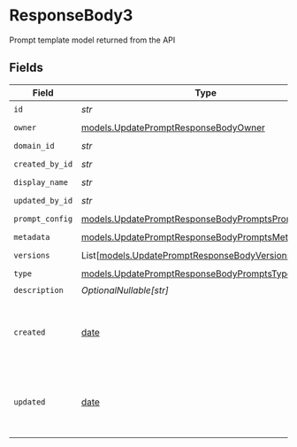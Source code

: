 # ResponseBody3

Prompt template model returned from the API


## Fields

| Field                                                                                                          | Type                                                                                                           | Required                                                                                                       | Description                                                                                                    |
| -------------------------------------------------------------------------------------------------------------- | -------------------------------------------------------------------------------------------------------------- | -------------------------------------------------------------------------------------------------------------- | -------------------------------------------------------------------------------------------------------------- |
| `id`                                                                                                           | *str*                                                                                                          | :heavy_check_mark:                                                                                             | N/A                                                                                                            |
| `owner`                                                                                                        | [models.UpdatePromptResponseBodyOwner](../models/updatepromptresponsebodyowner.md)                             | :heavy_check_mark:                                                                                             | N/A                                                                                                            |
| `domain_id`                                                                                                    | *str*                                                                                                          | :heavy_check_mark:                                                                                             | N/A                                                                                                            |
| `created_by_id`                                                                                                | *str*                                                                                                          | :heavy_check_mark:                                                                                             | N/A                                                                                                            |
| `display_name`                                                                                                 | *str*                                                                                                          | :heavy_check_mark:                                                                                             | N/A                                                                                                            |
| `updated_by_id`                                                                                                | *str*                                                                                                          | :heavy_check_mark:                                                                                             | N/A                                                                                                            |
| `prompt_config`                                                                                                | [models.UpdatePromptResponseBodyPromptsPromptConfig](../models/updatepromptresponsebodypromptspromptconfig.md) | :heavy_check_mark:                                                                                             | N/A                                                                                                            |
| `metadata`                                                                                                     | [models.UpdatePromptResponseBodyPromptsMetadata](../models/updatepromptresponsebodypromptsmetadata.md)         | :heavy_check_mark:                                                                                             | N/A                                                                                                            |
| `versions`                                                                                                     | List[[models.UpdatePromptResponseBodyVersions](../models/updatepromptresponsebodyversions.md)]                 | :heavy_check_mark:                                                                                             | N/A                                                                                                            |
| `type`                                                                                                         | [models.UpdatePromptResponseBodyPromptsType](../models/updatepromptresponsebodypromptstype.md)                 | :heavy_check_mark:                                                                                             | N/A                                                                                                            |
| `description`                                                                                                  | *OptionalNullable[str]*                                                                                        | :heavy_minus_sign:                                                                                             | N/A                                                                                                            |
| `created`                                                                                                      | [date](https://docs.python.org/3/library/datetime.html#date-objects)                                           | :heavy_minus_sign:                                                                                             | The date and time the resource was created                                                                     |
| `updated`                                                                                                      | [date](https://docs.python.org/3/library/datetime.html#date-objects)                                           | :heavy_minus_sign:                                                                                             | The date and time the resource was last updated                                                                |